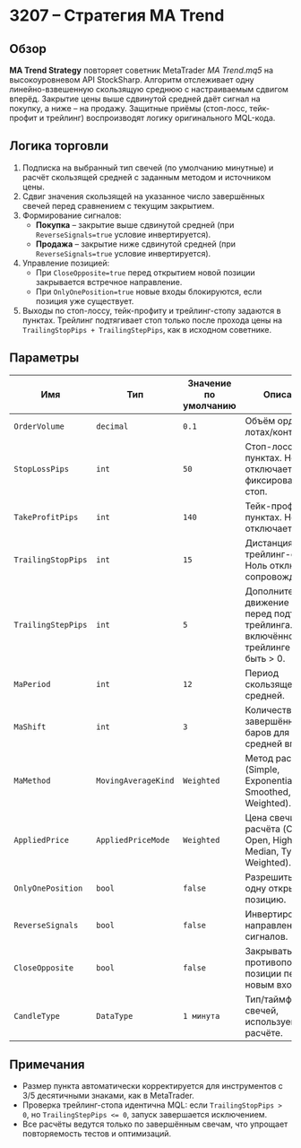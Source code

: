# 3207 – Стратегия MA Trend

## Обзор
**MA Trend Strategy** повторяет советник MetaTrader *MA Trend.mq5* на высокоуровневом API StockSharp. Алгоритм отслеживает одну линейно-взвешенную скользящую среднюю с настраиваемым сдвигом вперёд. Закрытие цены выше сдвинутой средней даёт сигнал на покупку, а ниже – на продажу. Защитные приёмы (стоп-лосс, тейк-профит и трейлинг) воспроизводят логику оригинального MQL-кода.

## Логика торговли
1. Подписка на выбранный тип свечей (по умолчанию минутные) и расчёт скользящей средней с заданным методом и источником цены.
2. Сдвиг значения скользящей на указанное число завершённых свечей перед сравнением с текущим закрытием.
3. Формирование сигналов:
   - **Покупка** – закрытие выше сдвинутой средней (при `ReverseSignals=true` условие инвертируется).
   - **Продажа** – закрытие ниже сдвинутой средней (при `ReverseSignals=true` условие инвертируется).
4. Управление позицией:
   - При `CloseOpposite=true` перед открытием новой позиции закрывается встречное направление.
   - При `OnlyOnePosition=true` новые входы блокируются, если позиция уже существует.
5. Выходы по стоп-лоссу, тейк-профиту и трейлинг-стопу задаются в пунктах. Трейлинг подтягивает стоп только после прохода цены на `TrailingStopPips + TrailingStepPips`, как в исходном советнике.

## Параметры
| Имя | Тип | Значение по умолчанию | Описание |
|-----|-----|-----------------------|----------|
| `OrderVolume` | `decimal` | `0.1` | Объём ордера в лотах/контрактах. |
| `StopLossPips` | `int` | `50` | Стоп-лосс в пунктах. Ноль отключает фиксированный стоп. |
| `TakeProfitPips` | `int` | `140` | Тейк-профит в пунктах. Ноль отключает цель. |
| `TrailingStopPips` | `int` | `15` | Дистанция трейлинг-стопа. Ноль отключает сопровождение. |
| `TrailingStepPips` | `int` | `5` | Дополнительное движение цены перед подтяжкой трейлинга. При включённом трейлинге должно быть > 0. |
| `MaPeriod` | `int` | `12` | Период скользящей средней. |
| `MaShift` | `int` | `3` | Количество завершённых баров для сдвига средней вперёд. |
| `MaMethod` | `MovingAverageKind` | `Weighted` | Метод расчёта СС (Simple, Exponential, Smoothed, Weighted). |
| `AppliedPrice` | `AppliedPriceMode` | `Weighted` | Цена свечи для расчёта (Close, Open, High, Low, Median, Typical, Weighted). |
| `OnlyOnePosition` | `bool` | `false` | Разрешить только одну открытую позицию. |
| `ReverseSignals` | `bool` | `false` | Инвертировать направления сигналов. |
| `CloseOpposite` | `bool` | `false` | Закрывать противоположные позиции перед новым входом. |
| `CandleType` | `DataType` | `1 минута` | Тип/таймфрейм свечей, используемый в расчёте. |

## Примечания
- Размер пункта автоматически корректируется для инструментов с 3/5 десятичными знаками, как в MetaTrader.
- Проверка трейлинг-стопа идентична MQL: если `TrailingStopPips > 0`, но `TrailingStepPips <= 0`, запуск завершается исключением.
- Все расчёты ведутся только по завершённым свечам, что упрощает повторяемость тестов и оптимизаций.
